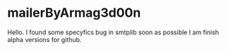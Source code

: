 # mailerByArmag3d00n
Hello. I found some specyfics bug in smtplib soon as possible I am finish alpha versions for github. 
